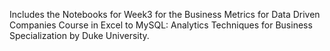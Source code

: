 Includes the Notebooks for Week3 for the Business Metrics for Data Driven Companies Course in Excel to MySQL: Analytics Techniques for Business Specialization by Duke University.
